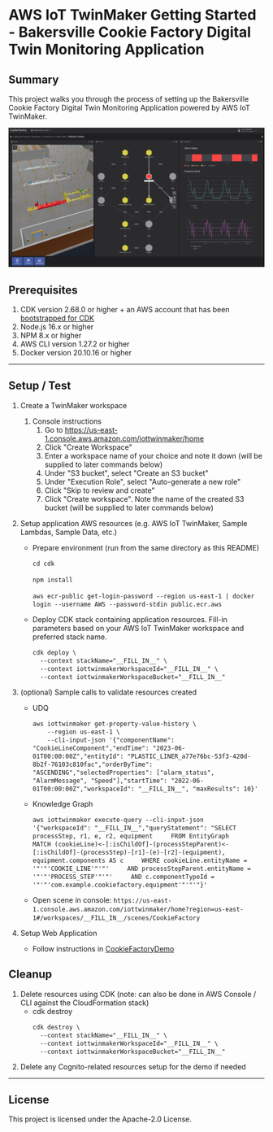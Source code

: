 # AWS IoT TwinMaker Getting Started - Bakersville Cookie Factory Digital Twin Monitoring Application

## Summary

This project walks you through the process of setting up the Bakersville Cookie Factory Digital Twin Monitoring Application powered by AWS IoT TwinMaker. 

![WebAppDashboard](docs/MonitoringApplication.png)

## Prerequisites

1. CDK version 2.68.0 or higher + an AWS account that has been [bootstrapped for CDK](https://docs.aws.amazon.com/cdk/v2/guide/bootstrapping.html)
2. Node.js 16.x or higher
3. NPM 8.x or higher
4. AWS CLI version 1.27.2 or higher
5. Docker version 20.10.16 or higher

---

## Setup / Test

1. Create a TwinMaker workspace
   1. Console instructions
      1. Go to https://us-east-1.console.aws.amazon.com/iottwinmaker/home
      2. Click "Create Workspace"
      3. Enter a workspace name of your choice and note it down (will be supplied to later commands below)
      4. Under "S3 bucket", select "Create an S3 bucket"
      5. Under "Execution Role", select "Auto-generate a new role"
      6. Click "Skip to review and create"
      7. Click "Create workspace". Note the name of the created S3 bucket (will be supplied to later commands below)
2. Setup application AWS resources (e.g. AWS IoT TwinMaker, Sample Lambdas, Sample Data, etc.)
    - Prepare environment (run from the same directory as this README)
      ```
      cd cdk
      
      npm install
      
      aws ecr-public get-login-password --region us-east-1 | docker login --username AWS --password-stdin public.ecr.aws
      ```
    - Deploy CDK stack containing application resources. Fill-in parameters based on your AWS IoT TwinMaker workspace and preferred stack name.
      ```
      cdk deploy \
        --context stackName="__FILL_IN__" \
        --context iottwinmakerWorkspaceId="__FILL_IN__" \
        --context iottwinmakerWorkspaceBucket="__FILL_IN__"
      ```
3. (optional) Sample calls to validate resources created
    - UDQ
      ```
      aws iottwinmaker get-property-value-history \
          --region us-east-1 \
          --cli-input-json '{"componentName": "CookieLineComponent","endTime": "2023-06-01T00:00:00Z","entityId": "PLASTIC_LINER_a77e76bc-53f3-420d-8b2f-76103c810fac","orderByTime": "ASCENDING","selectedProperties": ["alarm_status", "AlarmMessage", "Speed"],"startTime": "2022-06-01T00:00:00Z","workspaceId": "__FILL_IN__", "maxResults": 10}'
      ```
    - Knowledge Graph
      ```
      aws iottwinmaker execute-query --cli-input-json '{"workspaceId": "__FILL_IN__","queryStatement": "SELECT processStep, r1, e, r2, equipment     FROM EntityGraph     MATCH (cookieLine)<-[:isChildOf]-(processStepParent)<-[:isChildOf]-(processStep)-[r1]-(e)-[r2]-(equipment), equipment.components AS c     WHERE cookieLine.entityName = '"'"'COOKIE_LINE'"'"'     AND processStepParent.entityName = '"'"'PROCESS_STEP'"'"'     AND c.componentTypeId = '"'"'com.example.cookiefactory.equipment'"'"'"}'
      ```
    - Open scene in console: `https://us-east-1.console.aws.amazon.com/iottwinmaker/home?region=us-east-1#/workspaces/__FILL_IN__/scenes/CookieFactory`

4. Setup Web Application
   - Follow instructions in [CookieFactoryDemo](./CookieFactoryDemo/README.md)

## Cleanup

1. Delete resources using CDK (note: can also be done in AWS Console / CLI against the CloudFormation stack)
    - cdk destroy
        ```
        cdk destroy \
          --context stackName="__FILL_IN__" \
          --context iottwinmakerWorkspaceId="__FILL_IN__" \
          --context iottwinmakerWorkspaceBucket="__FILL_IN__"
        ```
2. Delete any Cognito-related resources setup for the demo if needed

---

## License

This project is licensed under the Apache-2.0 License.
